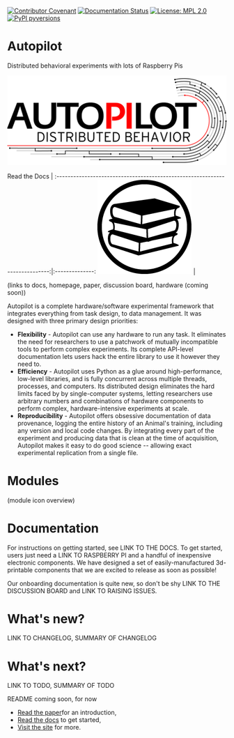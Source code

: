 [![Contributor Covenant](https://img.shields.io/badge/Contributor%20Covenant-v2.0%20adopted-ff69b4.svg)](code_of_conduct.md) 
[![Documentation Status](https://readthedocs.org/projects/auto-pi-lot/badge/?version=latest)](https://docs.auto-pi-lot.com/en/latest/?badge=latest)
 [![License: MPL 2.0](https://img.shields.io/badge/License-MPL%202.0-brightgreen.svg)](https://opensource.org/licenses/MPL-2.0)
 [![PyPI pyversions](https://img.shields.io/pypi/pyversions/ansicolortags.svg)](https://pypi.org/project/auto-pi-lot/)

# Autopilot

Distributed behavioral experiments with lots of Raspberry Pis

![Autopilot Banner Logo](docs/_images/autopilot_logo_banner.png)

Read the Docs                                                                | 
:---------------------------------------------------------------------------:|:--------------:
[![Read the Docs](docs/_images/docs_link.png)](https://docs.auto-pi-lot.com) | 

(links to docs, homepage, paper, discussion board, hardware (coming soon))

Autopilot is a complete hardware/software experimental framework that integrates 
everything from task design, to data management. It was designed with three
primary design priorities:

* **Flexibility** - Autopilot can use any hardware to run any task. It eliminates the need
  for researchers to use a patchwork of mutually incompatible tools to perform complex
  experiments. Its complete API-level documentation lets users hack the entire library
  to use it however they need to.
* **Efficiency** - Autopilot uses Python as a glue around high-performance, low-level libraries,
  and is fully concurrent across multiple threads, processes, and computers. Its distributed
  design eliminates the hard limits faced by by single-computer
  systems, letting researchers use arbitrary numbers and combinations of hardware components
  to perform complex, hardware-intensive experiments at scale.
* **Reproducibility** - Autopilot offers obsessive documentation of data provenance,
  logging the entire history of an Animal's training, including any version and local
  code changes. By integrating every part of the experiment and producing data that is
  clean at the time of acquisition, Autopilot makes it easy to do good science -- allowing
  exact experimental replication from a single file. 

# Modules

(module icon overview)

# Documentation

For instructions on getting started, see LINK TO THE DOCS. To get started, users just need 
a LINK TO RASPBERRY PI and a handful of inexpensive electronic components. We have designed
a set of easily-manufactured 3d-printable components that we are excited to release
as soon as possible!

Our onboarding documentation is quite new, so don't be shy LINK TO THE DISCUSSION BOARD
and LINK TO RAISING ISSUES.



# What's new?

LINK TO CHANGELOG, SUMMARY OF CHANGELOG

# What's next?

LINK TO TODO, SUMMARY OF TODO



README coming soon, for now 

* [Read the paper](https://www.biorxiv.org/content/10.1101/807693v1)for an introduction,
* [Read the docs](http://docs.auto-pi-lot.com) to get started,
* [Visit the site](https://auto-pi-lot.com) for more.
